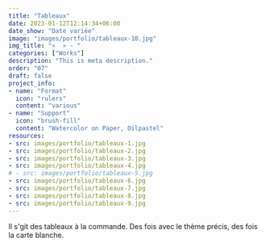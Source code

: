 ```yaml
---
title: "Tableaux"
date: 2023-01-12T12:14:34+06:00
date_show: "Date variée"
image: "images/portfolio/tableaux-10.jpg"
img_title: "«  » - "
categories: ["Works"]
description: "This is meta description."
order: "07"
draft: false
project_info:
- name: "Format"
  icon: "rulers"
  content: "various"
- name: "Support"
  icon: "brush-fill"
  content: "Watercolor on Paper, Oilpastel"
resources:
- src: images/portfolio/tableaux-1.jpg
- src: images/portfolio/tableaux-2.jpg
- src: images/portfolio/tableaux-3.jpg
- src: images/portfolio/tableaux-4.jpg
# - src: images/portfolio/tableaux-5.jpg
- src: images/portfolio/tableaux-6.jpg
- src: images/portfolio/tableaux-7.jpg
- src: images/portfolio/tableaux-8.jpg
- src: images/portfolio/tableaux-9.jpg
---
```

Il s'git des tableaux à la commande. Des fois avec le thème précis, des fois la carte blanche.
